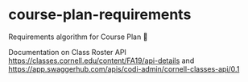 # course-plan-requirements
Requirements algorithm for Course Plan 📝

Documentation on Class Roster API
https://classes.cornell.edu/content/FA19/api-details
and
https://app.swaggerhub.com/apis/codi-admin/cornell-classes-api/0.1
